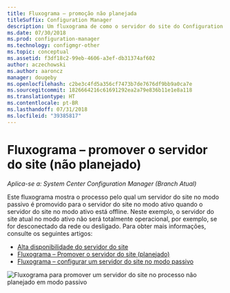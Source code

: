 ```yaml
---
title: Fluxograma – promoção não planejada
titleSuffix: Configuration Manager
description: Um fluxograma de como o servidor do site do Configuration Manager no modo passivo é promovido para ativo quando o servidor do site no modo ativo está offline.
ms.date: 07/30/2018
ms.prod: configuration-manager
ms.technology: configmgr-other
ms.topic: conceptual
ms.assetid: f3df18c2-99eb-4606-a3ef-db31374af602
author: aczechowski
ms.author: aaroncz
manager: dougeby
ms.openlocfilehash: c2be3c4fd5a356cf7473b7de7676df9bb9a0ca7e
ms.sourcegitcommit: 1826664216c61691292ea2a79e836b11e1e8a118
ms.translationtype: HT
ms.contentlocale: pt-BR
ms.lasthandoff: 07/31/2018
ms.locfileid: "39385817"
---
```

# <a name="flowchart---promote-site-server-unplanned"></a>Fluxograma – promover o servidor do site (não planejado)

*Aplica-se a: System Center Configuration Manager (Branch Atual)*

Este fluxograma mostra o processo pelo qual um servidor do site no modo passivo é promovido para o servidor do site no modo ativo quando o servidor do site no modo ativo está offline. Neste exemplo, o servidor do site atual no modo ativo não será totalmente operacional, por exemplo, se for desconectado da rede ou desligado. Para obter mais informações, consulte os seguintes artigos:  
- [Alta disponibilidade do servidor do site](/sccm/core/servers/deploy/configure/site-server-high-availability)  
- [Fluxograma – Promover o servidor do site (planejado)](/sccm/core/servers/deploy/configure/promote-site-server-flowchart)  
- [Fluxograma – configurar um servidor do site no modo passivo](/sccm/core/servers/deploy/configure/passive-site-server-flowchart)  

![Fluxograma para promover um servidor do site no processo não planejado em modo passivo](media/promote-site-server-unplanned-flowchart.png)